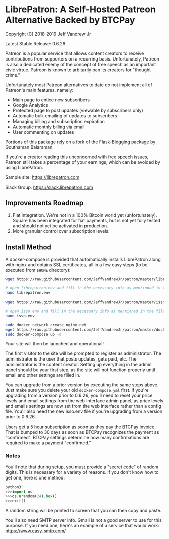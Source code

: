 <h1>LibrePatron: A Self-Hosted Patreon Alternative Backed by BTCPay</h1>

Copyright (C) 2018-2019 Jeff Vandrew Jr

Latest Stable Release: 0.6.26

Patreon is a popular service that allows content creators to receive contributions from supporters on a recurring basis. Unfortunately, Patreon is also a dedicated enemy of the concept of free speech as an important civic virtue. Patreon is known to arbitarily ban its creators for "thought crime."

Unfortunately most Patreon alternatives to date do not implement all of Patreon's main features, namely:

* Main page to entice new subscribers
* Google Analytics
* Protected page to post updates (viewable by subscribers only)
* Automatic bulk emailing of updates to subscribers
* Managing billing and subscription expiration
* Automatic monthly billing via email
* User commenting on updates

Portions of this package rely on a fork of the Flask-Blogging package by Gouthaman Balaraman.

If you're a creator reading this unconcerned with free speech issues, Patreon still takes a percentage of your earnings, which can be avoided by using LibrePatron.

Sample site: https://librepatron.com

Slack Group: https://slack.librepatron.com

<h2>Improvements Roadmap</h2>

1. Fiat integration. We're not in a 100% Bitcoin world yet (unfortunately). Square has been integrated for fiat payments, but is not yet fully tested and should not yet be activated in production.
2. More granular control over subscription levels.

<h2>Install Method</h2>

A docker-compose is provided that automatically installs LibrePatron along with nginx and obtains SSL certificates, all in a few easy steps (to be executed from `$HOME` directory):

```bash
wget https://raw.githubusercontent.com/JeffVandrewJr/patron/master/librepatron.env

# open librepatron.env and fill in the necessary info as mentioned in the file comments, and then save
nano librepatron.env

wget https://raw.githubusercontent.com/JeffVandrewJr/patron/master/isso.env

# open isso.env and fill in the necessary info as mentioned in the file comments, and then save
nano isso.env

sudo docker network create nginx-net
wget https://raw.githubusercontent.com/JeffVandrewJr/patron/master/docker-compose.yml
sudo docker-compose up -d
```
Your site will then be launched and operational! 

The first visitor to the site will be prompted to register as administrator. The administrator is the user that posts updates, gets paid, etc. The administrator is the content creator. Setting up everything in the admin panel should be your first step, as the site will not function properly until email and other settings are filled in.

You can upgrade from a prior version by executing the same steps above. Just make sure you delete your old `docker-compose.yml` first. if you're upgrading from a version prior to 0.6.26, you'll need to reset your price levels and email settings from the web interface admin panel, as price levels and emails settings are now set from the web interface rather than a config file. You'll also need the new isso.env file if you're upgrading from a version prior to 0.6.26.

Users get a 5 hour subscription as soon as they pay the BTCPay invoice. That is bumped to 30 days as soon as BTCPay recognizes the payment as "confirmed". BTCPay settings determine how many confirmations are required to make a payment "confirmed."

<h3>Notes</h3>

You'll note that during setup, you must provide a "secret code" of random digits. This is necessary for a variety of reasons. If you don't know how to get one, here is one method:

```python
python3
>>>import os
>>>os.urandom(24).hex()
>>>exit()
```

A random string will be printed to screen that you can then copy and paste.

You'll also need SMTP server info. Gmail is not a good server to use for this purpose. If you need one, here's an example of a service that would work: https://www.easy-smtp.com/
